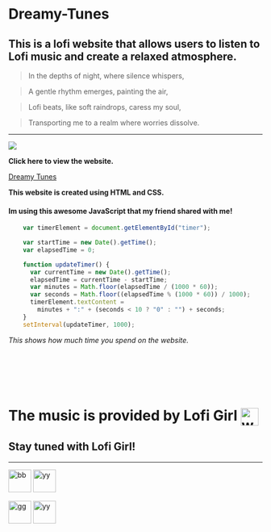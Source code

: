 # Dreamy-Tunes 
## This is a lofi website that allows users to listen to Lofi music and create a relaxed atmosphere.
> In the depths of night, where silence whispers,

> A gentle rhythm emerges, painting the air,


> Lofi beats, like soft raindrops, caress my soul,

> Transporting me to a realm where worries dissolve.


<hr>

![](https://media.tenor.com/adho7VbkF1wAAAAd/lofi-girl.gif)

**Click here to view the website.**

[Dreamy Tunes](https://ruhannn.github.io/Dreamy-Tunes/ "Dreamy Tunes")


**This website is created using HTML and CSS.**

#### Im using this awesome JavaScript that my friend shared with me!
```javascript
    var timerElement = document.getElementById("timer");

    var startTime = new Date().getTime();
    var elapsedTime = 0;

    function updateTimer() {
      var currentTime = new Date().getTime();
      elapsedTime = currentTime - startTime;
      var minutes = Math.floor(elapsedTime / (1000 * 60));
      var seconds = Math.floor((elapsedTime % (1000 * 60)) / 1000);
      timerElement.textContent =
        minutes + ":" + (seconds < 10 ? "0" : "") + seconds;
    }
    setInterval(updateTimer, 1000);
```
*This shows how much time you spend on the website.*
<br>
<br>
<br>
<br>
<br>
<br>





# The music is provided by Lofi Girl <a href="https://lofigirl.com/" target="blank"><img align="center" src="https://cdn.discordapp.com/emojis/872044285476884480.webp?size=96&quality=lossless" alt="wMnVvmCdPT" width="35" /></a>

## Stay tuned with Lofi Girl!
<hr>

<a href="https://www.youtube.com/@LofiGirl" target="_blank"><img src="https://live.staticflickr.com/65535/53004346998_d468b6437d_o.png" width="45" alt="bb"></a> <img src="https://cdn.discordapp.com/emojis/867335504592240662.webp" width="45" alt="yy">

<a href="https://open.spotify.com/user/chilledcow" target="_blank"><img src="https://live.staticflickr.com/65535/53004030164_a5c5947e9b_o.png" width="45" alt="gg"></a> <img src="https://cdn.discordapp.com/emojis/867336943666462741.webp" width="45" alt="yy">


 
